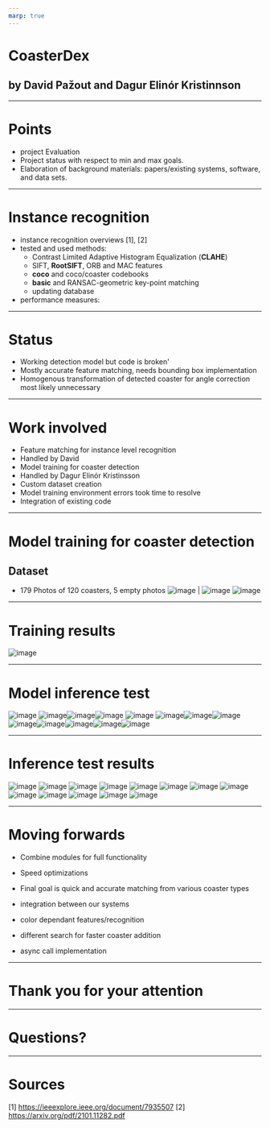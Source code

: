 ```yaml
---
marp: true
---
```


# CoasterDex
## by David Pažout and Dagur Elinór Kristinnson 

---

# Points

- project Evaluation
- Project status with respect to min and max goals.
- Elaboration of background materials: papers/existing systems, software, and data sets.
---

# Instance recognition 
- instance recognition overviews [1], [2]
- tested and used methods: 
    - Contrast Limited Adaptive Histogram Equalization (**CLAHE**)
    - SIFT, **RootSIFT**, ORB and MAC features
    - **coco** and coco/coaster codebooks
    - **basic** and RANSAC-geometric key-point matching
    - updating database
- performance measures: 

---

# Status 

- Working detection model but code is broken'
- Mostly accurate feature matching, needs bounding box implementation
- Homogenous transformation of detected coaster for angle correction most likely unnecessary

---

# Work involved

- Feature matching for instance level recognition
- Handled by David
- Model training for coaster detection
- Handled by Dagur Elinór Kristinsson
- Custom dataset creation
- Model training environment errors took time to resolve
- Integration of existing code
<!-- - individual coaster **instance** recognition and coaster **class** classification -->

---

# Model training for coaster detection
## Dataset
- 179 Photos of 120 coasters, 5 empty photos
![image](./pictures/Dataset/website.png) | ![image](./pictures/Dataset/dataset2.png)
![image](./pictures/Dataset/dataset3.png)
---

# Training results
![image](./pictures/Training_graph.png)

------

# Model inference test
![image](./pictures/Infertest/images1.jpg) ![image](./pictures/Infertest/images2.jpg)![image](./pictures/Infertest/images3.jpg)![image](./pictures/Infertest/images4.jpg) ![image](./pictures/Infertest/testimg1.jpg) ![image](./pictures/nfertest/testimg2.jpg)![image](./pictures/Infertest/testimg3.jpg)![image](./pictures/Infertest/testimg4.jpg)![image](./ictures/Infertest/testimg5.jpg)![image](./pictures/Infertest/testimg6.jpg)![image](./pictures/Infertest/testimg7.jpg)![image](./pictures/Infertest/testimg8.jpg)![image](./pictures/Infertest/testimg9.jpg)

---

# Inference test results
![image](./pictures/TestDetections/images1.jpg) ![image](./pictures/TestDetections/images2.jpg) ![image](./pictures/TestDetections/images3.jpg) ![image](./pictures/TestDetections/images4.jpg) ![image](./pictures/TestDetections/testimg1.jpg) ![image](./pictures/TestDetections/testimg2.jpg) ![image](./pictures/TestDetections/testimg3.jpg) ![image](./pictures/TestDetections/testimg4.jpg) ![image](./pictures/TestDetections/testimg5.jpg) ![image](./pictures/TestDetections/testimg6.jpg) ![image](./pictures/TestDetections/testimg7.jpg) ![image](./pictures/TestDetections/testimg8.jpg) ![image](./pictures/TestDetections/testimg9.jpg) 


---

# Moving forwards
- Combine modules for full functionality
- Speed optimizations

- Final goal is quick and accurate matching from various coaster types

- integration between our systems
- color dependant features/recognition
- different search for faster coaster addition
- async call implementation 

---

# Thank you for your attention

---

# Questions?

---

# Sources
[1] https://ieeexplore.ieee.org/document/7935507
[2] https://arxiv.org/pdf/2101.11282.pdf
<!-- 
[1] https://blog.research.google/2020/09/advancing-instance-level-recognition.html
[2] https://paperswithcode.com/task/image-retrieval
[3] https://www.beer-coasters.eu/cz/pivni-tacky.html
[4] https://www.beer-coasters.eu/coasters/branik-10.jpg
[5] https://g.denik.cz/54/45/20151127-pivo-tacek-osek_denik-galerie-800@2x.jpg
[6] https://ieeexplore.ieee.org/stamp/stamp.jsp?tp=&arnumber=7935507
[7] https://www.diva-portal.org/smash/get/diva2:422669/FULLTEXT01.pdf
[8] https://github.com/tensorflow/models/tree/master/research/delf
[9] https://ieeexplore.ieee.org/abstract/document/6475023
[10] https://dl.acm.org/doi/pdf/10.1145/3240508.3240522 -->